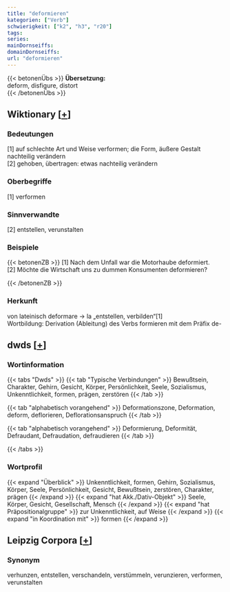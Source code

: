 ```yaml
---
title: "deformieren"
kategorien: ["Verb"]
schwierigkeit: ["k2", "h3", "r20"]
tags:
series:
mainDornseiffs:
domainDornseiffs:
url: "deformieren"
---
```


{{< betonenÜbs >}}
**Übersetzung:**  
deform, disfigure, distort  
{{< /betonenÜbs >}}

## Wiktionary [[+](https://de.wiktionary.org/wiki/deformieren)]

### Bedeutungen
[1] auf schlechte Art und Weise verformen; die Form, äußere Gestalt nachteilig verändern  
[2] gehoben, übertragen: etwas nachteilig verändern  

### Oberbegriffe
[1] verformen  

### Sinnverwandte
[2] entstellen, verunstalten  

### Beispiele
{{< betonenZB >}}
[1] Nach dem Unfall war die Motorhaube deformiert.  
[2] Möchte die Wirtschaft uns zu dummen Konsumenten deformieren?  

{{< /betonenZB >}}
### Herkunft
von lateinisch deformare → la „entstellen, verbilden“[1]  
Wortbildung: Derivation (Ableitung) des Verbs formieren mit dem Präfix de-  



## dwds [[+](https://www.dwds.de/wb/deformieren)]

### Wortinformation
{{< tabs "Dwds" >}}
{{< tab "Typische Verbindungen" >}}
Bewußtsein, Charakter, Gehirn, Gesicht, Körper, Persönlichkeit, Seele, Sozialismus, Unkenntlichkeit, formen, prägen, zerstören
{{< /tab >}}

{{< tab "alphabetisch vorangehend" >}}
Deformationszone, Deformation, deform, deflorieren, Deflorationsanspruch
{{< /tab >}}

{{< tab "alphabetisch vorangehend" >}}
Deformierung, Deformität, Defraudant, Defraudation, defraudieren
{{< /tab >}}

{{< /tabs >}}

### Wortprofil
{{< expand "Überblick" >}} Unkenntlichkeit, formen, Gehirn, Sozialismus, Körper, Seele, Persönlichkeit, Gesicht, Bewußtsein, zerstören, Charakter, prägen {{< /expand >}}
{{< expand "hat Akk./Dativ-Objekt" >}} Seele, Körper, Gesicht, Gesellschaft, Mensch {{< /expand >}}
{{< expand "hat Präpositionalgruppe" >}} zur Unkenntlichkeit, auf Weise {{< /expand >}}
{{< expand "in Koordination mit" >}} formen {{< /expand >}}

## Leipzig Corpora [[+](https://corpora.uni-leipzig.de/en/res?word=deformieren&corpusId=deu_newscrawl-public_2018)]


### Synonym
verhunzen, entstellen, verschandeln, verstümmeln, verunzieren, verformen, verunstalten

